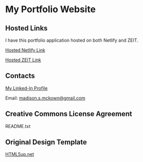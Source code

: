 # My Portfolio Website


## Hosted Links

I have this portfolio application hosted on both Netlify and ZEIT.

[Hosted Netlify Link](https://madison-mckown-portfolio.netlify.app/)

[Hosted ZEIT Link](https://portfolio-website.madisonmckown.now.sh/index.html)

## Contacts

[My Linked-In Profile](https://www.linkedin.com/in/madison-mckown-welcome/)

Email: madison.s.mckown@gmail.com

## Creative Commons License Agreement

README.txt

## Original Design Template

[HTML5up.net](https://html5up.net/)